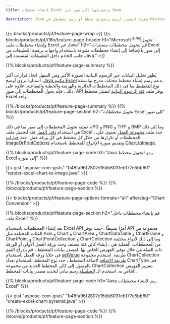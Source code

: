 ```yaml
---
title: إنشاء مخططات Excel وتحويلها إلى صور عبر Java

description: Java شفرة المصدر لرسم وتحويل مخطط أو رسم تخطيطي في Microsoft Excel باستخدام Java Library. 
---
```

{{< blocks/products/pf/feature-page-wrap >}}
{{< blocks/products/pf/i18n/feature-page-header h1="Microsoft <sup> & reg؛ </sup> تحويل وإنشاء مخططات ملف Excel عبر Java" h2="قم بتحويل مخططات مستندات Excel إلى صور بالإضافة إلى إنشاء مخططات متنوعة باستخدام واجهات برمجة التطبيقات من جانب الخادم داخل التطبيقات المستندة إلى Java." >}}


{{% blocks/products/pf/feature-page-summary %}}

يُظهر تحليل البيانات عبر الرسوم البيانية الصورة الأكبر ومن السهل اتخاذ قرارات أكثر استنارة برؤى أوضح. [Java مكتبة Excel](/cells/java/) يدعم رسم إنشاء مخطط مختلف مدرج بواسطة [نوع التخطيط](https://reference.aspose.com/cells/java/com.aspose.cells/ChartType) بما في ذلك المخططات الدائرية والهرمية والخطية والفقاعية. علاوة على ذلك ، فإنه يحول المخططات إلى صور. API يوفر ملف [فئة الرسوم البيانية](https://reference.aspose.com/cells/java/com.aspose.cells/Chart) لتمثيل مخطط Excel واحد.

{{% /blocks/products/pf/feature-page-summary %}}
{{% blocks/products/pf/feature-page-section h2="تحويل مخططات Excel إلى صور" %}}

عملية تحويل المخططات إلى صور بما في ذلك JPG و PNG و TIFF و BMP وما إلى ذلك هي استخدام [دفتر العمل](https://reference.aspose.com/java/cells/com.aspose.cells/workbook) فئة لتحميل ملف Excel ، حدد ملف [مجموعة العمل](https://reference.aspose.com/cells/java/com.aspose.cells/worksheet) تحتوي على المخططات أو تكرارها من خلال كل مخطط في كل ورقة عمل. حدد [خيارات ImageOrPrintOptions](https://reference.aspose.com/cells/java/com.aspose.cells/ImageOrPrintOptions) وتقديم صورة الإخراج للمخطط باستخدام [Chart.toImage](https://reference.aspose.com/cells/java/com.aspose.cells/chart#toImage(java.io.OutputStream,%20com.aspose.cells.ImageOrPrintOptions)).


{{% blocks/products/pf/feature-page-code h3="Java رمز لتحويل مخطط Excel إلى صورة" %}}

{{< gist "aspose-com-gists" "b48fa96f2807e16db8031eb177e5bb60" "render-excel-chart-to-image.java" >}}

{{% /blocks/products/pf/feature-page-code %}}
{{% /blocks/products/pf/feature-page-section %}}

{{< blocks/products/pf/feature-page-options formats="all" afterslug="Chart Conversion" >}}


{{% blocks/products/pf/feature-page-section h2="قم بإنشاء مخططات داخل ملف Excel" %}}

يعد إنشاء المخططات باستخدام Excel API أمرًا بسيطًا ، حيث يوفر API مجموعة من الفئات المختلفة مثل Axis و Chart و ChartArea و ChartDataTable و ChartFrame و ChartPoint و ChartPointCollection و ChartCollection وما إلى ذلك لأنواع مختلفة من المخططات. العملية هي ، إنشاء كائن فئة مصنف وحدد ورقة العمل الأولى أو الورقة ذات الصلة من خلال توفير الفهرس الخاص بها. لمصدر بيانات المخطط ، قم بإدراج القيم في خلايا ورقة العمل باستخدام [setValue](https://reference.aspose.com/cells/java/com.aspose.cells/cell#Value) طريقة. استخدم مجموعة ChartCollection [طريقة الإضافة](https://reference.aspose.com/cells/java/com.aspose.cells/chartcollection#add(int,%20int,%20int,%20int,%20int)) لإضافة المخطط ، حدد نوع المخطط باستخدام تعداد ChartType. قم بالوصول إلى كائن المخطط الجديد من مجموعة ChartCollection بتمرير الفهرس الخاص به. استخدم ال [السلسلة](https://reference.aspose.com/cells/java/com.aspose.cells/SeriesCollection) رسم بياني لتحديد مصدر بيانات المخطط.

{{% blocks/products/pf/feature-page-code h3="Java رمز لإنشاء مخططات Excel" %}}

{{< gist "aspose-com-gists" "b48fa96f2807e16db8031eb177e5bb60" "create-excel-chart-pyramid.java" >}}

{{% /blocks/products/pf/feature-page-code %}}
{{% /blocks/products/pf/feature-page-section %}}
